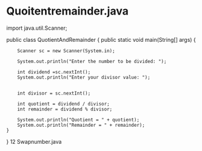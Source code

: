 # Quoitentremainder.java
import java.util.Scanner;

public class QuotientAndRemainder {
	public static void main(String[] args) {


		Scanner sc = new Scanner(System.in);

		System.out.println("Enter the number to be divided: ");

		int dividend =sc.nextInt();
		System.out.println("Enter your divisor value: ");


		int divisor = sc.nextInt();

	    int quotient = dividend / divisor;
	    int remainder = dividend % divisor;

	    System.out.println("Quotient = " + quotient);
	    System.out.println("Remainder = " + remainder);
	}

}
 12  Swapnumber.java 
